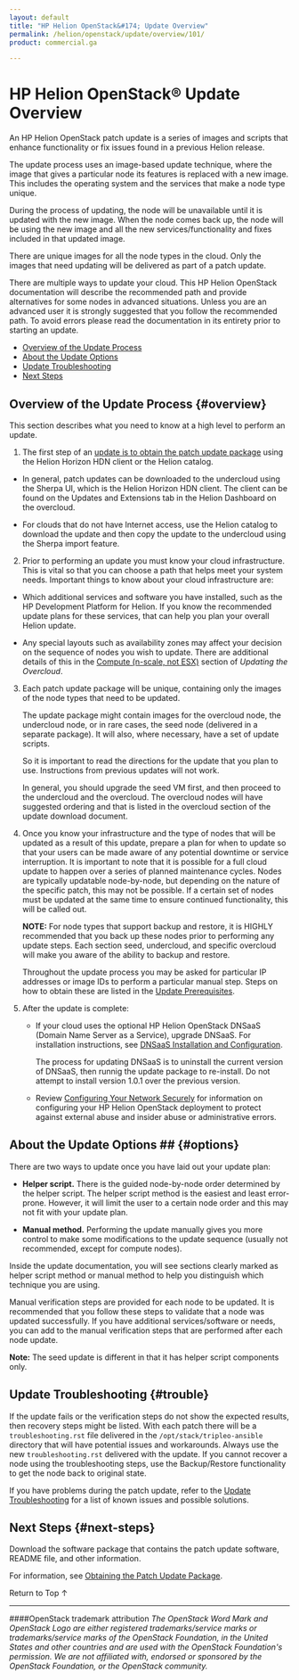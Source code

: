 ```yaml
---
layout: default
title: "HP Helion OpenStack&#174; Update Overview"
permalink: /helion/openstack/update/overview/101/
product: commercial.ga

---
```

<!--PUBLISHED-->


<script>

function PageRefresh {
onLoad="window.refresh"
}

PageRefresh();

</script>
<!--
<p style="font-size: small;"> <a href="/helion/openstack/">&#9664; PREV | <a href="/helion/openstack/">&#9650; UP</a> | <a href="/helion/openstack/faq/">NEXT &#9654; </a></p>
-->
# HP Helion OpenStack&reg; Update Overview

An HP Helion OpenStack patch update is a series of images and scripts that enhance functionality or fix issues found in a  previous Helion release.  

The update process uses an image-based update technique, where the image that gives a particular node its features is replaced with a new image. This includes the operating system and the services that make a node type unique.  

During the process of updating, the node will be unavailable until it is updated with the new image.  When the node comes back up, the node will be using the new image and all the new services/functionality and fixes included in that updated image.  

There are unique images for all the node types in the cloud.  Only the images that need updating will be delivered as part of a patch update.  

There are multiple ways to update your cloud. This HP Helion OpenStack documentation will describe the recommended path and provide alternatives for some nodes in advanced situations.  Unless you are an advanced user it is strongly suggested that you follow the recommended path.  To avoid errors please read the documentation in its entirety prior to starting an update.  

* [Overview of the Update Process](#overview)
* [About the Update Options](#options)
* [Update Troubleshooting](#trouble)
* [Next Steps](#next-steps)

## Overview of the Update Process {#overview}

This section describes what you need to know at a high level to perform an update. 
 
1.	The first step of an [update is to obtain the patch update package](/helion/openstack/update/download/101/) using the Helion Horizon HDN client or the Helion catalog.

- In general, patch updates can be downloaded to the undercloud using the Sherpa UI, which is the Helion Horizon HDN client. The client can be found on the Updates and Extensions tab in the Helion Dashboard on the overcloud. 

- For clouds that do not have Internet access, use the Helion catalog to download the update and then copy the update to the undercloud using the Sherpa import feature.  

2.	Prior to performing an update you must know your cloud infrastructure.  This is vital so that you can choose a path that helps meet your system needs.  Important things to know about your cloud infrastructure are:
	
* Which additional services and software you have installed, such as the HP Development Platform for Helion.  If you know the recommended update plans for these services, that can help you plan your overall Helion update.

* Any special layouts such as availability zones may affect your decision on the sequence of nodes you wish to update.  There are additional details of this in the [Compute (n-scale, not ESX)](/helion/openstack/update/overcloud/101/) section of *Updating the Overcloud*. 

3.	Each patch update package will be unique, containing only the images of the node types that need to be updated.  

	The update package might contain images for the overcloud node, the undercloud node, or in rare cases, the seed node (delivered in a separate package). It will also, where necessary, have a set of update scripts.  

	So it is important to read the directions for the update that you plan to use. Instructions from previous updates will not work.  
 
	In general, you should upgrade the seed VM first, and then proceed to the undercloud and the overcloud. The overcloud nodes will have suggested ordering and that is listed in the overcloud section of the update download document.  

4.	Once you know your infrastructure and the type of nodes that will be updated as a result of this update, prepare a plan for when to update so that your users can be made aware of any potential downtime or service interruption. 
	It is important to note that it is possible for a full cloud update to happen over a series of planned maintenance cycles. Nodes are typically updatable node-by-node, but depending on the nature of the specific patch, this may not be possible. If a certain set of nodes must be updated at the same time to ensure continued functionality, this will be called out.  

	**NOTE:** For node types that support backup and restore, it is HIGHLY recommended that you back up these nodes prior to performing any update steps.  Each section seed, undercloud, and specific overcloud will make you aware of the ability to backup and restore.  

	Throughout the update process you may be asked for particular IP addresses or image IDs to perform a particular manual step.  Steps on how to obtain these are listed in the [Update Prerequisites](/helion/openstack/update/prereqs/101/).

5. After the update is complete:
	
	* If your cloud uses the optional HP Helion OpenStack DNSaaS (Domain Name Server as a Service), upgrade DNSaaS. For installation instructions, see [DNSaaS Installation and Configuration](/helion/openstack/install/dnsaas/).

		The process for updating DNSaaS is to uninstall the current version of DNSaaS, then runnig the update package to re-install. Do not attempt to install version 1.0.1 over the previous version. 

	* Review [Configuring Your Network Securely](/helion/openstack/install/security/) for information on configuring your HP Helion OpenStack deployment to protect against external abuse and insider abuse or administrative errors.

## About the Update Options ## {#options}

There are two ways to update once you have laid out your update plan: 

* **Helper script.** There is the guided node-by-node order determined by the helper script. The helper script method is the easiest and least error-prone. However, it will limit the user to a certain node order and this may not fit with your update plan.  

* **Manual method.** Performing the update manually gives you more control to make some modifications to the update sequence (usually not recommended, except for compute nodes).  

Inside the update documentation, you will see sections clearly marked as helper script method or manual method to help you distinguish which technique you are using.

 Manual verification steps are provided for each node to be updated. It is recommended that you follow these steps to validate that a node was updated successfully. If you have additional services/software or needs, you can add to the manual verification steps that are performed after each node update. 

**Note:** The seed update is different in that it has helper script components only. 

## Update Troubleshooting {#trouble}

If the update fails or the verification steps do not show the expected results, then recovery steps might be listed.  With each patch there will be a `troubleshooting.rst` file delivered in the `/opt/stack/tripleo-ansible` directory that will have potential issues and workarounds.  Always use the new `troubleshooting.rst` delivered with the update. If you cannot recover a node using the troubleshooting steps, use the Backup/Restore functionality to get the node back to original state.

If you have problems during the patch update, refer to the [Update Troubleshooting](/helion/openstack/update/troubleshooting/101/) for a list of known issues and possible solutions.

## Next Steps {#next-steps}

Download the software package that contains the patch update software, README file, and other information.

For information, see [Obtaining the Patch Update Package](/helion/openstack/update/download/101/).


<a href="#top" style="padding:14px 0px 14px 0px; text-decoration: none;"> Return to Top &#8593; </a>


----
####OpenStack trademark attribution
*The OpenStack Word Mark and OpenStack Logo are either registered trademarks/service marks or trademarks/service marks of the OpenStack Foundation, in the United States and other countries and are used with the OpenStack Foundation's permission. We are not affiliated with, endorsed or sponsored by the OpenStack Foundation, or the OpenStack community.*


 